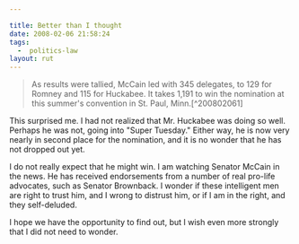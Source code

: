 ```yaml
---

title: Better than I thought
date: 2008-02-06 21:58:24
tags:
  -  politics-law
layout: rut
---
```


<blockquote markdown="1">As results were tallied, McCain led with 345 delegates, to 129 for Romney and 115 for Huckabee. It takes 1,191 to win the nomination at this summer's convention in St. Paul, Minn.[^200802061]</blockquote>

This surprised me.  I had not realized that Mr. Huckabee was doing so well.  Perhaps he was not, going into "Super Tuesday."  Either way, he is now very nearly in second place for the nomination, and it is no wonder that he has not dropped out yet.  

I do not really expect that he might win.  I am watching Senator McCain in the news.  He has received endorsements from a number of real pro-life advocates, such as Senator Brownback.  I wonder if these intelligent men are right to trust him, and I wrong to distrust him, or if I am in the right, and they self-deluded.

I hope we have the opportunity to find out, but I wish even more strongly that I did not need to wonder. 

[^200802061]: Mr. Joseph Farah.  "No knockout, split decision" World Net Daily.  2008-02-05 <http://www.wnd.com/index.php?pageId=55678>

